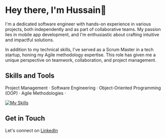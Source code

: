 
# Hey there, I'm Hussain👋

I'm a dedicated software engineer with hands-on experience in various projects, both independently and as part of collaborative teams. My passion lies in mobile app development, and I'm enthusiastic about crafting intuitive and impactful solutions.

In addition to my technical skills, I've served as a Scrum Master in a tech startup, honing my Agile methodology expertise. This role has given me a unique perspective on teamwork, collaboration, and project management.

## Skills and Tools

Project Management · Software Engineering · Object-Oriented Programming (OOP) · Agile Methodologies · 

[![My Skills](https://skillicons.dev/icons?i=js,html,css,wasm)](https://skillicons.dev)


## Get in Touch

Let's connect on [LinkedIn](https://www.linkedin.com/in/hussain-abdullatif/) 
